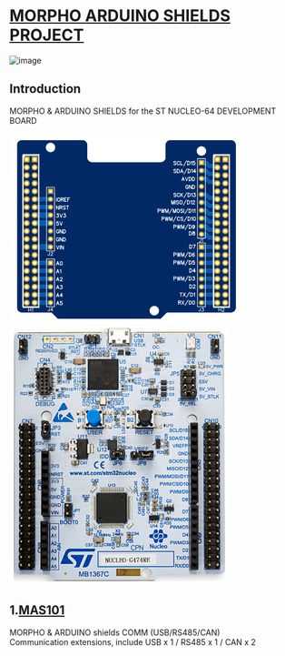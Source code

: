 # [MORPHO ARDUINO SHIELDS PROJECT](https://gitee.com/ibotx/mas)  
![image](QR_MAS)  

## Introduction
MORPHO & ARDUINO SHIELDS for the ST NUCLEO-64 DEVELOPMENT BOARD

![image](mas.png) ![image](nucleo-64.png)

## 1.[MAS101](https://gitee.com/ibotx/mas/tree/master/MAS101)
MORPHO & ARDUINO shields COMM (USB/RS485/CAN)  
Communication extensions, include USB x 1 / RS485 x 1 / CAN x 2  
